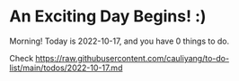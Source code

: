 # An Exciting Day Begins! :)

Morning! Today is 2022-10-17, and you have 0 things to do.

Check https://raw.githubusercontent.com/cauliyang/to-do-list/main/todos/2022-10-17.md